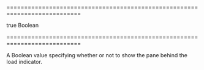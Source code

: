 ===========================================================================
<!--default-->true<!--/default-->
<!--type-->Boolean<!--/type-->
===========================================================================

<!--shortDescription-->
A Boolean value specifying whether or not to show the pane behind the load indicator.
<!--/shortDescription-->

<!--fullDescription-->

<!--/fullDescription-->